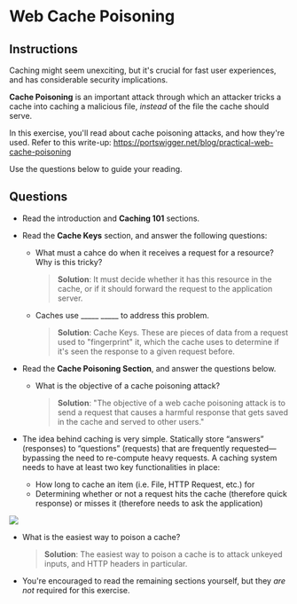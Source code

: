 # Web Cache Poisoning

## Instructions

Caching might seem unexciting, but it's crucial for fast user experiences, and has considerable security implications.

**Cache Poisoning** is an important attack through which an attacker tricks a cache into caching a malicious file, _instead_ of the file the cache should serve.

In this exercise, you'll read about cache poisoning attacks, and how they're used. Refer to this write-up: <https://portswigger.net/blog/practical-web-cache-poisoning>

Use the questions below to guide your reading.

## Questions

- Read the introduction and **Caching 101** sections.

- Read the **Cache Keys** section, and answer the following questions:
  - What must a cahce do when it receives a request for a resource? Why is this tricky?
    > **Solution**: It must decide whether it has this resource in the cache, or if it should forward the request to the application server.
  - Caches use _____ _____ to address this problem.
    > **Solution**: Cache Keys. These are pieces of data from a request used to "fingerprint" it, which the cache uses to determine if it's seen the response to a given request before.

- Read the **Cache Poisoning Section**, and answer the questions below.
  - What is the objective of a cache poisoning attack?
    > **Solution**: "The objective of a web cache poisoning attack is to send a request that causes a harmful response that gets saved in the cache and served to other users." 
    
- The idea behind caching is very simple. Statically store “answers” (responses) to “questions” (requests) that are frequently requested—bypassing the need to re-compute heavy requests. A caching system needs to have at least two key functionalities in place:

  - How long to cache an item (i.e. File, HTTP Request, etc.) for
  - Determining whether or not a request hits the cache (therefore quick response) or misses it (therefore needs to ask the application)
    
![](https://github.com/coding-boot-camp/Cybersecurity-Lesson-Plans/blob/Instructional/1-Lesson-Plans/Unit-Web-Development/2/Images/proxy_poison.png)
    
  - What is the easiest way to poison a cache?
    > **Solution**: The easiest way to poison a cache is to attack unkeyed inputs, and HTTP headers in particular.

- You're encouraged to read the remaining sections yourself, but they _are not_ required for this exercise.
